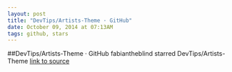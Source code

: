 ```yaml
---
layout: post
title: "DevTips/Artists-Theme · GitHub"
date: October 09, 2014 at 07:13AM
tags: github, stars
---
```

##DevTips/Artists-Theme · GitHub
fabiantheblind starred DevTips/Artists-Theme
[link to source](http://ift.tt/1muDkUt) 
